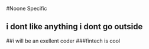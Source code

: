 #Noone Specific
## i dont like anything i dont go outside
##i will be an exellent coder
###fintech is cool
